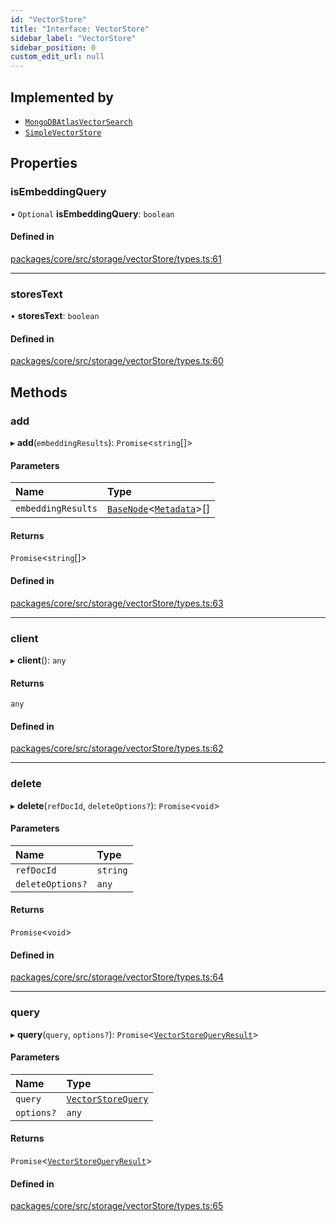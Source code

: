 ```yaml
---
id: "VectorStore"
title: "Interface: VectorStore"
sidebar_label: "VectorStore"
sidebar_position: 0
custom_edit_url: null
---
```


## Implemented by

- [`MongoDBAtlasVectorSearch`](../classes/MongoDBAtlasVectorSearch.md)
- [`SimpleVectorStore`](../classes/SimpleVectorStore.md)

## Properties

### isEmbeddingQuery

• `Optional` **isEmbeddingQuery**: `boolean`

#### Defined in

[packages/core/src/storage/vectorStore/types.ts:61](https://github.com/run-llama/LlamaIndexTS/blob/3552de1/packages/core/src/storage/vectorStore/types.ts#L61)

---

### storesText

• **storesText**: `boolean`

#### Defined in

[packages/core/src/storage/vectorStore/types.ts:60](https://github.com/run-llama/LlamaIndexTS/blob/3552de1/packages/core/src/storage/vectorStore/types.ts#L60)

## Methods

### add

▸ **add**(`embeddingResults`): `Promise`<`string`[]\>

#### Parameters

| Name               | Type                                                                |
| :----------------- | :------------------------------------------------------------------ |
| `embeddingResults` | [`BaseNode`](../classes/BaseNode.md)<[`Metadata`](../#metadata)\>[] |

#### Returns

`Promise`<`string`[]\>

#### Defined in

[packages/core/src/storage/vectorStore/types.ts:63](https://github.com/run-llama/LlamaIndexTS/blob/3552de1/packages/core/src/storage/vectorStore/types.ts#L63)

---

### client

▸ **client**(): `any`

#### Returns

`any`

#### Defined in

[packages/core/src/storage/vectorStore/types.ts:62](https://github.com/run-llama/LlamaIndexTS/blob/3552de1/packages/core/src/storage/vectorStore/types.ts#L62)

---

### delete

▸ **delete**(`refDocId`, `deleteOptions?`): `Promise`<`void`\>

#### Parameters

| Name             | Type     |
| :--------------- | :------- |
| `refDocId`       | `string` |
| `deleteOptions?` | `any`    |

#### Returns

`Promise`<`void`\>

#### Defined in

[packages/core/src/storage/vectorStore/types.ts:64](https://github.com/run-llama/LlamaIndexTS/blob/3552de1/packages/core/src/storage/vectorStore/types.ts#L64)

---

### query

▸ **query**(`query`, `options?`): `Promise`<[`VectorStoreQueryResult`](VectorStoreQueryResult.md)\>

#### Parameters

| Name       | Type                                      |
| :--------- | :---------------------------------------- |
| `query`    | [`VectorStoreQuery`](VectorStoreQuery.md) |
| `options?` | `any`                                     |

#### Returns

`Promise`<[`VectorStoreQueryResult`](VectorStoreQueryResult.md)\>

#### Defined in

[packages/core/src/storage/vectorStore/types.ts:65](https://github.com/run-llama/LlamaIndexTS/blob/3552de1/packages/core/src/storage/vectorStore/types.ts#L65)
